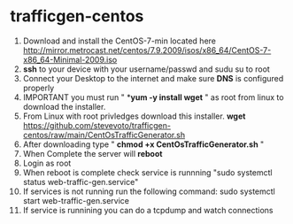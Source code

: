 # trafficgen-centos
1. Download and install the CentOS-7-min located here http://mirror.metrocast.net/centos/7.9.2009/isos/x86_64/CentOS-7-x86_64-Minimal-2009.iso
2. **ssh** to your device with your username/passwd and sudu su to root
3. Connect your Desktop to the internet and make sure **DNS** is configured properly
4. IMPORTANT you must run " ***yum -y install wget** " as root from linux to download the installer.
5. From Linux with root privledges download this installer. **wget** https://github.com/stevevoto/trafficgen-centos/raw/main/CentOsTrafficGenerator.sh
6. After downloading type " **chmod +x CentOsTrafficGenerator.sh** " 
7. When Complete the server will **reboot**
8. Login as root
9. When reboot is complete check service is runnning "sudo systemctl status web-traffic-gen.service"
10. If services is not running run the following command: sudo systemctl start web-traffic-gen.service
11. If service is runnining you can do a tcpdump and watch connections
